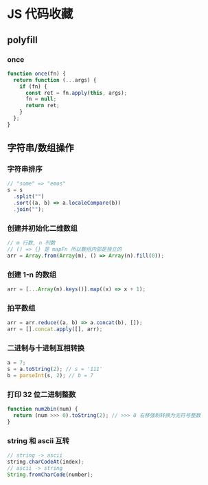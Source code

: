 # JS 代码收藏

## polyfill

### once

```js
function once(fn) {
  return function (...args) {
    if (fn) {
      const ret = fn.apply(this, args);
      fn = null;
      return ret;
    }
  };
}
```

## 字符串/数组操作

### 字符串排序

```js
// "some" => "emos"
s = s
  .split("")
  .sort((a, b) => a.localeCompare(b))
  .join("");
```

### 创建并初始化二维数组

```js
// m 行数, n 列数
// () => {} 是 mapFn 所以数组内部是独立的
arr = Array.from(Array(m), () => Array(n).fill(0));
```

### 创建 1-n 的数组

```js
arr = [...Array(n).keys()].map((x) => x + 1);
```

### 拍平数组

```js
arr = arr.reduce((a, b) => a.concat(b), []);
arr = [].concat.apply([], arr);
```

### 二进制与十进制互相转换

```js
a = 7;
s = a.toString(2); // s = '111'
b = parseInt(s, 2); // b = 7
```

### 打印 32 位二进制整数

```js
function num2bin(num) {
  return (num >>> 0).toString(2); // >>> 0 右移强制转换为无符号整数
}
```

### string 和 ascii 互转

```js
// string -> ascii
string.charCodeAt(index);
// ascii -> string
String.fromCharCode(number);
```
